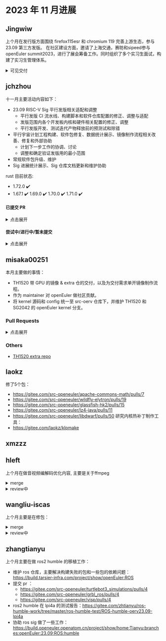 # 2023 年 11 月进展

## Jingwiw

上个月在发行版方面围绕 firefox115esr 和 chromium 119 完善上游生态，参与 23.09 第三方发版。
在社区建设方面，邀请了上海交通，赛昉和sipeed参与 openEuler summit2023，进行了展会筹备工作。同时组织了多个实习生面试，构建了实习生管理体系。

<details>
<summary>可见交付</summary>

- https://gitee.com/openeuler/community/pulls/5309
- https://gitee.com/src-openeuler/firefox/pulls/123
- https://gitee.com/src-openeuler/libuv/pulls/60
- https://gitee.com/src-openeuler/libvpx/pulls/22
- https://gitee.com/src-openeuler/nss/pulls/114
- https://gitee.com/src-openeuler/mesa/pulls/42
- https://github.com/openEuler-RISCV/oerv-team/commit/8b76e1a8fbe2517f575ca1832bf8f0eb83e9028b

</details>


## jchzhou

十一月主要活动内容如下：

- 23.09 RISC-V Sig 平行发版相关适配和调整
  - 平行发版 CI 流水线、构建脚本和软件仓库配置的修正、调整与适配
  - 发版范围内各个开发板内核和硬件相关配置的修正、调整
  - 平行发版开发、测试迭代产物释放前的预测试和除错
- 平行宇宙计划工程构建、软件包修复、数据统计展示、镜像制作流程相关改善、修复和外部协助
  - 计划下一步工作的协调、讨论
  - 调整和确定验证发版用的最小范围
- 常规软件包升级、维护
- Sig 进展统计展示、Sig 仓库文档更新和维护协助

rust 目前状态:

- 1.72.0 ✔️
- 1.67.1 ✔️ 1.69.0 ✔️ 1.70.0 ✔️ 1.71.0 ✔️

#### 已提交 PR

<details>
  <summary>点击展开</summary>

- sig-release 脚本 openeuler-os-build 的适配和调整
https://gitee.com/openeuler/openeuler-os-build/pulls/200

- 调整修订 23.09 最终官方发版范围/列表
https://gitee.com/openeuler/RISC-V/pulls/760

</details>

#### 尝试中/进行中/暂未提交

<details>
  <summary>点击展开</summary>

- 软件包
  - 分析 mold 测试过程中出现的各种问题

</details>

## misaka00251

本月主要做的事情：

 - TH1520 带 GPU 的镜像 & extra 仓的交付，以及为交付需求单开镜像制作流程。
 - 作为 maintainer 对 openEuler 做社区贡献。
 - 将 kernel 源码和 config 统一至 src-oerv 仓库下，并维护 TH1520 和 SG2042 的 openEuler kernel 分支。

### Pull Requests

<details>
  <summary>点击展开</summary>

  - https://gitee.com/src-openeuler/kdevelop/pulls/4
  - https://gitee.com/src-openeuler/plasma-nm/pulls/2
  - https://gitee.com/src-openeuler/plasma-milou/pulls/2
  - https://gitee.com/src-openeuler/k3b/pulls/1
  - https://gitee.com/openeuler/community/pulls/5199
  - https://gitee.com/src-openeuler/NetworkManager-fortisslvpn/pulls/2
  - https://gitee.com/src-openeuler/kf5-libkcddb/pulls/1
  - https://gitee.com/src-openeuler/digikam/pulls/1
  - https://gitee.com/openeuler/community/pulls/5260

</details>

### Others

 - [TH1520 extra repo](https://build.tarsier-infra.com/project/show/Factory:RISC-V:TH1520)

## laokz
修了5个包：
- https://gitee.com/src-openeuler/apache-commons-math/pulls/7
- https://gitee.com/src-openeuler/wildfly-elytron/pulls/19
- https://gitee.com/src-openeuler/glassfish-hk2/pulls/15
- https://gitee.com/src-openeuler/lz4-java/pulls/11
- https://gitee.com/src-openeuler/libdwarf/pulls/50
研究内核热补丁制作工具：
- https://gitee.com/laokz/klpmake

## xmzzz

## hleft

上个月在做音视频编解码优化内容, 主要是关于ffmpeg

<details>
  <summary>merge</summary>

- https://git.ffmpeg.org/gitweb/ffmpeg.git/commit/afb967b81e4169e9e563f6342f4f9f636627de5b
- https://git.ffmpeg.org/gitweb/ffmpeg.git/commit/ea6817d2a7561e758cd6a28903044efa8217cf69
</details>

<details>
  <summary>review中</summary>

- https://patchwork.ffmpeg.org/project/ffmpeg/patch/CAEa-L+uKuW31MEJE=o-DJ58kxPjoWENpJjKdEVfyuPTr-t8=bw@mail.gmail.com/
- https://patchwork.ffmpeg.org/project/ffmpeg/patch/CAEa-L+vZk01QWX1ZCLx0EpbnpfNWVWL6m2O+Rw0QB7vRXgpzqg@mail.gmail.com/
- https://patchwork.ffmpeg.org/project/ffmpeg/patch/CAEa-L+uf8srmXrhv4deJ5EV3Qg7ejBwSnqTSPoR09X-wx9dTWQ@mail.gmail.com/
- https://patchwork.ffmpeg.org/project/ffmpeg/patch/CAEa-L+vFZXnEjwu-dCnNZ3H+N-Gwvi7e=Z22CgxbZ5GwoUzyYQ@mail.gmail.com/
</details>

## wangliu-iscas

上个月主要是在修包：   
<details>
  <summary>merge</summary>
  
  * https://gitee.com/src-openeuler/ffmpeg/pulls/21   
</details>

<details>
  <summary>review中</summary>
  
  * https://gitee.com/src-openeuler/weechat/pulls/4   
  * https://gitee.com/src-openeuler/tengine/pulls/2   
  * https://gitee.com/src-openeuler/ledmon/pulls/4   
</details>

## zhangtianyu

上个月主要在做 ros2 humble 的移植工作：

- 维护 ros 仓库，主要解决构建失败的包和一些包的依赖问题：https://build.tarsier-infra.com/project/show/openEuler:ROS
- 提交 pr ：
  - https://gitee.com/src-openeuler/turtlebot3_simulations/pulls/4
  - https://gitee.com/src-openeuler/grbl_ros/pulls/4
  - https://gitee.com/src-openeuler/visp/pulls/4
- ros2 humble 在 lpi4a 的测试报告：https://gitee.com/zhtianyu/ros-humble-work/tree/master/ros-humble-test/ROS-humble-oerv23.09-lpi4a
- 协助 ros sig 做了一些工作：https://build.openeuler.openatom.cn/project/show/home:Tianyu:branches:openEuler:23.09:ROS:humble
